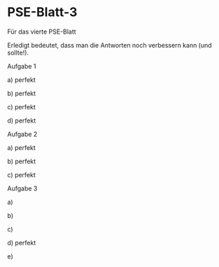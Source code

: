 # PSE-Blatt-3
Für das vierte PSE-Blatt

Erledigt bedeutet, dass man die Antworten noch verbessern kann (und sollte!).

Aufgabe 1

a) perfekt

b) perfekt 

c) perfekt

d) perfekt

Aufgabe 2 

a) perfekt

b) perfekt

c) perfekt

Aufgabe 3 

a) 

b) 

c) 

d) perfekt

e) 
